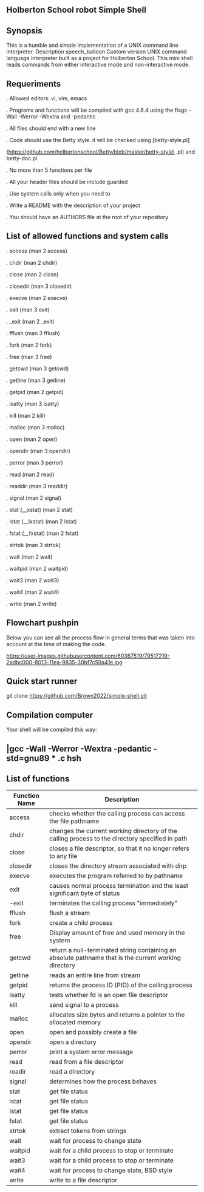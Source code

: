 Holberton School robot Simple Shell
-----------------------------------
Synopsis
--------
This is a humble and simple implementation of a UNIX command line interpreter.
Description speech_balloon
Custom version UNIX command language interpreter built as a project for Holberton School. This mini shell reads commands from either interactive mode and non-interactive mode.

Requeriments 
------------
. Allowed editors: vi, vim, emacs

. Programs and functions will be compiled with gcc 4.8.4 using the flags -Wall -Werror -Wextra and -pedantic

. All files should end with a new line

. Code should use the Betty style. it will be checked using [betty-style.pl]

 (https://github.com/holbertonschool/Betty/blob/master/betty-style\ .pl) and betty-doc.pl

. No more than 5 functions per file

. All your header files should be include guarded

. Use system calls only when you need to

. Write a README with the description of your project

. You should have an AUTHORS file at the root of your repository

List of allowed functions and system calls
-------------------------------------------
. access     (man 2 access)

. chdir       (man 2 chdir)

. close       (man 2 close)

. closedir (man 3 closedir)

. execve     (man 2 execve)

. exit         (man 3 exit)

. _exit       (man 2 _exit)

. fflush     (man 3 fflush)

. fork         (man 2 fork)

. free         (man 3 free)

. getcwd     (man 3 getcwd)

. getline   (man 3 getline)

. getpid     (man 2 getpid)

. isatty     (man 3 isatty)

. kill         (man 2 kill)

. malloc     (man 3 malloc)

. open         (man 2 open)

. opendir   (man 3 opendir)

. perror     (man 3 perror)

. read         (man 2 read)

. readdir   (man 3 readdir)

. signal     (man 2 signal)

. stat (__xstat) (man 2 stat)

. lstat (__lxstat) (man 2 lstat)

. fstat (__fxstat) (man 2 fstat)

. strtok     (man 3 strtok)

. wait         (man 2 wait)

. waitpid   (man 2 waitpid)

. wait3       (man 2 wait3)

. wait4       (man 2 wait4)

. write       (man 2 write)

Flowchart pushpin
-----------------
Below you can see all the process flow in general terms that was taken into account at the time of making the code.

https://user-images.githubusercontent.com/60367519/79517219-2adbc000-8013-11ea-9835-30bf7c59a41e.jpg


Quick start runner
------------------
git clone https://github.com/Brown2022/simple-shell.git

Compilation computer
--------------------
Your shell will be compiled this way:

|gcc -Wall -Werror -Wextra -pedantic -std=gnu89  * .c hsh 
----------------------------------------------------------

List of functions
-----------------

|Function Name| Description|
|-------------|--------------|
|access| checks whether the calling process can access the file pathname|
|chdir| changes the current working directory of the calling process to the directory specified in path|
|close|  closes a file descriptor, so that it no longer refers to any file|
|closedir|  closes the directory stream associated with dirp|
|execve|  executes the program referred to by pathname|
|exit|  causes normal process termination and the least significant byte of status
|-exit|  terminates the calling process "immediately"|
|fflush|  flush a stream|
|fork|  create a child process|
|free|  Display amount of free and used memory in the system|
|getcwd|  return a null-terminated string containing an absolute pathname that is the current working directory|
|getline|  reads an entire line from stream|
|getpid|  returns the process ID (PID) of the calling process|
|isatty|  tests whether fd is an open file descriptor|
|kill|  send signal to a process|
|malloc|  allocates size bytes and returns a pointer to the allocated memory|
|open|  open and possibly create a file|
|opendir|  open a directory|
|perror|  print a system error message|
|read|  read from a file descriptor|
|readir|  read a directory|
|signal|  determines how the process behaves|
|stat|  get file status|
|istat|  get file status|
|lstat|  get file status|
|fstat|  get file status|
|strtok|  extract tokens from strings|
|wait|  wait for process to change state|
|waitpid|  wait for a child process to stop or terminate|
|wait3|  wait for a child process to stop or terminate|
|wait4|  wait for process to change state, BSD style
|write|  write to a file descriptor|
	
